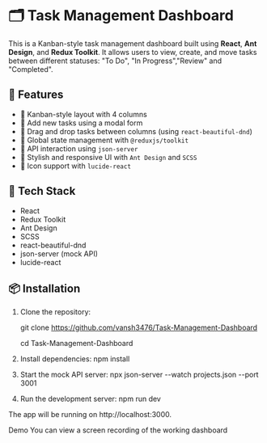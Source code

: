 # 🗂️ Task Management Dashboard

This is a Kanban-style task management dashboard built using **React**, **Ant Design**, and **Redux Toolkit**. It allows users to view, create, and move tasks between different statuses: "To Do", "In Progress","Review" and "Completed".

## 🚀 Features

- 🧱 Kanban-style layout with 4 columns
- 📝 Add new tasks using a modal form
- 🔀 Drag and drop tasks between columns (using `react-beautiful-dnd`)
- 🔁 Global state management with `@reduxjs/toolkit`
- 📡 API interaction using `json-server`
- 🧰 Stylish and responsive UI with `Ant Design` and `SCSS`
- 🎨 Icon support with `lucide-react`

## 🧪 Tech Stack

- React
- Redux Toolkit
- Ant Design
- SCSS
- react-beautiful-dnd
- json-server (mock API)
- lucide-react

## 📦 Installation

1. Clone the repository:

   git clone https://github.com/vansh3476/Task-Management-Dashboard

   cd Task-Management-Dashboard

2. Install dependencies:
   npm install

3. Start the mock API server:
   npx json-server --watch projects.json --port 3001

4. Run the development server:
   npm run dev

The app will be running on http://localhost:3000.

Demo
You can view a screen recording of the working dashboard
